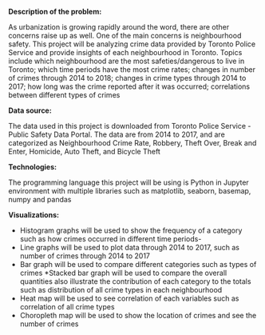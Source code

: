 **Description of the problem:**

As urbanization is growing rapidly around the word, there are other concerns raise up as well. One of the main concerns is neighbourhood safety. This project will be analyzing crime data provided by Toronto Police Service and provide insights of each neighbourhood in Toronto. Topics include which neighbourhood are the most safeties/dangerous to live in Toronto; which time periods have the most crime rates; changes in number of crimes through 2014 to 2018; changes in crime types through 2014 to 2017; how long was the crime reported after it was occurred; correlations between different types of crimes 

**Data source:** 

The data used in this project is downloaded from Toronto Police Service - Public Safety Data Portal. The data are from 2014 to 2017, and are categorized as Neighbourhood Crime Rate, Robbery, Theft Over, Break and Enter, Homicide, Auto Theft, and Bicycle Theft 

**Technologies:**

The programming language this project will be using is Python in Jupyter environment with multiple libraries such as matplotlib, seaborn, basemap, numpy and pandas

**Visualizations:**

* Histogram graphs will be used to show the frequency of a category such as how crimes occurred in different time periods-
* Line graphs will be used to plot data through 2014 to 2017, such as number of crimes through 2014 to 2017 
* Bar graph will be used to compare different categories such as types of crimes 
*Stacked bar graph will be used to compare the overall quantities also illustrate the contribution of each category to the totals such as distribution of all crime types in each neighbourhood 
* Heat map will be used to see correlation of each variables such as correlation of all crime types 
* Choropleth map will be used to show the location of crimes and see the number of crimes 
